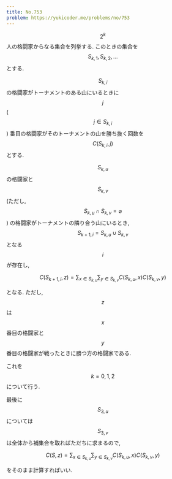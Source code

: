 ```yaml
---
title: No.753
problem: https://yukicoder.me/problems/no/753
---
```

$$ 2^k $$ 人の格闘家からなる集合を列挙する. このときの集合を $$ S_{k, 1}, S_{k, 2}, \dots $$ とする.

$$ S_{k, i} $$ の格闘家がトーナメントのある山にいるときに $$ j $$ ($$ j \in S_{k, i} $$) 番目の格闘家がそのトーナメントの山を勝ち抜く回数を $$ C(S_{k, i}, j) $$ とする.

$$ S_{k, u} $$ の格闘家と $$ S_{k, v} $$ (ただし, $$ S_{k, u} \cap S_{k, v} = \varnothing $$) の格闘家がトーナメントの隣り合う山にいるとき, $$ S_{k+1, i} = S_{k, u} \cup S_{k, v} $$ となる $$ i $$ が存在し,

$$
C(S_{k+1, i}, z) = \sum_{x \in S_{k, u}} \sum_{y \in S_{k, v}} C(S_{k, u}, x)C(S_{k, v}, y)
$$

となる. ただし, $$ z $$ は $$ x $$ 番目の格闘家と $$ y $$ 番目の格闘家が戦ったときに勝つ方の格闘家である.

これを $$ k=0,1,2 $$ について行う.

最後に $$ S_{3, u} $$ については $$ S_{3, v} $$ は全体から補集合を取ればただちに求まるので,

$$
C(S, z) = \sum_{x \in S_{k, u}} \sum_{y \in S_{k, v}} C(S_{k, u}, x)C(S_{k, v}, y)
$$

をそのまま計算すればいい.
